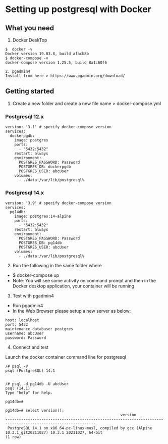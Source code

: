# Setting up postgresql with Docker #

## What you need ##
1. Docker DeskTop
```
$  docker -v
Docker version 19.03.8, build afacb8b
$ docker-compose -v
docker-compose version 1.25.5, build 8a1c60f6

2. pgadmin4 
Install from here > https://www.pgadmin.org/download/
```

## Getting started ##
1. Create a new folder and create a new file name > docker-compose.yml

### Postgresql 12.x ###
```
version: '3.1' # specify docker-compose version
services:
  dockerpgdb:
    image: postgres
    ports:
      - "5432:5432"
    restart: always
    environment:
      POSTGRES_PASSWORD: Password
      POSTGRES_DB: dockerpgdb
      POSTGRES_USER: abcUser
    volumes:
      - ./data:/var/lib/postgresql%
```

### Postgresql 14.x ###
```
version: '3.9' # specify docker-compose version
services:
  pg14db:
    image: postgres:14-alpine
    ports:
      - "5432:5432"
    restart: always
    environment:
      POSTGRES_PASSWORD: Password
      POSTGRES_DB: pg14db
      POSTGRES_USER: abcUser
    volumes:
      - ./data:/var/lib/postgresql%
```


2. Run the following in the same folder where  
- $ docker-compose up
- Note: You will see some activity on command prompt and then in the Docker desktop application, your container will be running

3. Test with pgadmin4
- Run pgadmin4
- In the Web Browser please setup a new server as below:
```
host: localhost
port: 5432
maintenance database: postgres
username: abcUser
password: Password
```

4. Connect and test

Launch the docker container command line for postgresql
```
/# psql -V
psql (PostgreSQL) 14.1


/# psql -d pg14db -U abcUser
psql (14.1)
Type "help" for help.

pg14db=# 

pg14db=# select version();
                                                   version
--------------------------------------------------------------------------------------------------------------
 PostgreSQL 14.1 on x86_64-pc-linux-musl, compiled by gcc (Alpine 10.3.1_git20211027) 10.3.1 20211027, 64-bit
(1 row)

```

